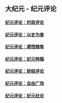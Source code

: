 ## 大纪元 - 纪元评论

#### [纪元评论：时政评论](indexes/nsc1025/README.md?11270330)
#### [纪元评论：以史为鉴](indexes/nsc1028/README.md?11270330)
#### [纪元评论：感悟随笔](indexes/nsc1035/README.md?11270330)
#### [纪元评论：纪元特稿](indexes/nsc424/README.md?11270330)
#### [纪元评论：财经评论](indexes/nsc1026/README.md?11270330)
#### [纪元评论：自由广场](indexes/nsc993/README.md?11270330)
#### [纪元评论：纪元社论](indexes/nsc422/README.md?11270330)
